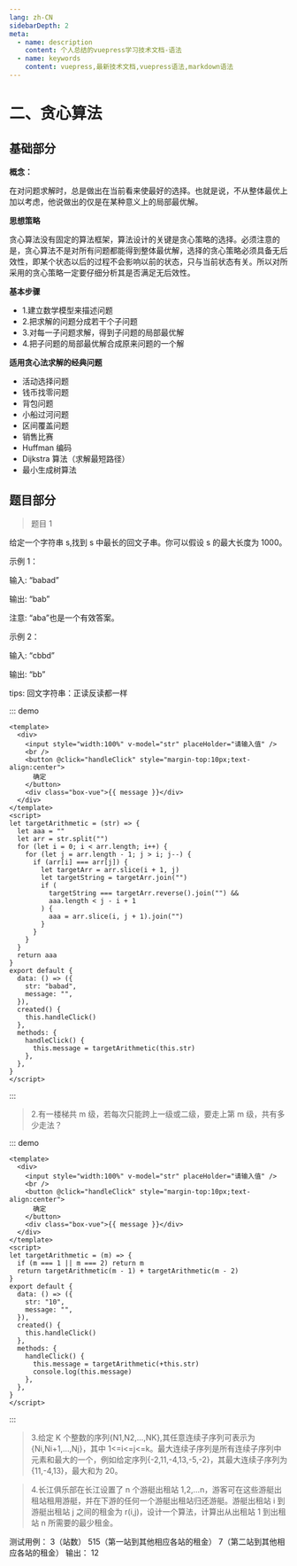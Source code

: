 ```yaml
---
lang: zh-CN
sidebarDepth: 2
meta:
  - name: description
    content: 个人总结的vuepress学习技术文档-语法
  - name: keywords
    content: vuepress,最新技术文档,vuepress语法,markdown语法
---
```


# 二、贪心算法

## 基础部分

**概念：**

在对问题求解时，总是做出在当前看来使最好的选择。也就是说，不从整体最优上加以考虑，他说做出的仅是在某种意义上的局部最优解。

**思想策略**

贪心算法没有固定的算法框架，算法设计的关键是贪心策略的选择。必须注意的是，贪心算法不是对所有问题都能得到整体最优解，选择的贪心策略必须具备无后效性，即某个状态以后的过程不会影响以前的状态，只与当前状态有关。所以对所采用的贪心策略一定要仔细分析其是否满足无后效性。

**基本步骤**

- 1.建立数学模型来描述问题
- 2.把求解的问题分成若干个子问题
- 3.对每一子问题求解，得到子问题的局部最优解
- 4.把子问题的局部最优解合成原来问题的一个解

**适用贪心法求解的经典问题**

- 活动选择问题
- 钱币找零问题
- 背包问题
- 小船过河问题
- 区间覆盖问题
- 销售比赛
- Huffman 编码
- Dijkstra 算法（求解最短路径）
- 最小生成树算法

## 题目部分

> 题目 1

给定一个字符串 s,找到 s 中最长的回文子串。你可以假设 s 的最大长度为 1000。

示例 1：

输入: “babad”

输出: “bab”

注意: “aba”也是一个有效答案。

示例 2：

输入: “cbbd”

输出: “bb”

tips: 回文字符串：正读反读都一样

::: demo

```vue
<template>
  <div>
    <input style="width:100%" v-model="str" placeHolder="请输入值" />
    <br />
    <button @click="handleClick" style="margin-top:10px;text-align:center">
      确定
    </button>
    <div class="box-vue">{{ message }}</div>
  </div>
</template>
<script>
let targetArithmetic = (str) => {
  let aaa = ""
  let arr = str.split("")
  for (let i = 0; i < arr.length; i++) {
    for (let j = arr.length - 1; j > i; j--) {
      if (arr[i] === arr[j]) {
        let targetArr = arr.slice(i + 1, j)
        let targetString = targetArr.join("")
        if (
          targetString === targetArr.reverse().join("") &&
          aaa.length < j - i + 1
        ) {
          aaa = arr.slice(i, j + 1).join("")
        }
      }
    }
  }
  return aaa
}
export default {
  data: () => ({
    str: "babad",
    message: "",
  }),
  created() {
    this.handleClick()
  },
  methods: {
    handleClick() {
      this.message = targetArithmetic(this.str)
    },
  },
}
</script>
```

:::

> 2.有一楼梯共 m 级，若每次只能跨上一级或二级，要走上第 m 级，共有多少走法？

::: demo

```vue
<template>
  <div>
    <input style="width:100%" v-model="str" placeHolder="请输入值" />
    <br />
    <button @click="handleClick" style="margin-top:10px;text-align:center">
      确定
    </button>
    <div class="box-vue">{{ message }}</div>
  </div>
</template>
<script>
let targetArithmetic = (m) => {
  if (m === 1 || m === 2) return m
  return targetArithmetic(m - 1) + targetArithmetic(m - 2)
}
export default {
  data: () => ({
    str: "10",
    message: "",
  }),
  created() {
    this.handleClick()
  },
  methods: {
    handleClick() {
      this.message = targetArithmetic(+this.str)
      console.log(this.message)
    },
  },
}
</script>
```

:::

> 3.给定 K 个整数的序列{N1,N2,...,NK},其任意连续子序列可表示为{Ni,Ni+1,...,Nj}，其中 1<=i<=j<=k。最大连续子序列是所有连续子序列中元素和最大的一个，例如给定序列{-2,11,-4,13,-5,-2}，其最大连续子序列为{11,-4,13}，最大和为 20。

> 4.长江俱乐部在长江设置了 n 个游艇出租站 1,2,…n，游客可在这些游艇出租站租用游艇，并在下游的任何一个游艇出租站归还游艇。游艇出租站 i 到游艇出租站 j 之间的租金为 r(i,j)，设计一个算法，计算出从出租站 1 到出租站 n 所需要的最少租金。

测试用例：
3（站数）
515（第一站到其他相应各站的租金）
7（第二站到其他相应各站的租金）
输出： 12
